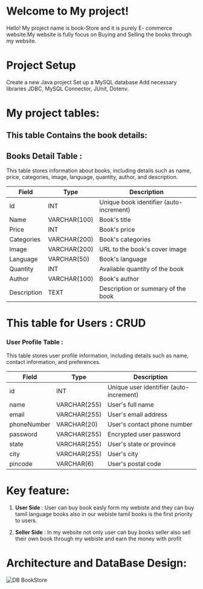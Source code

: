 # Welcome to My project!

Hello! My project name is book-Store and it is purely E- commerce website.My website is fully focus on Buying and Selling the books through my website.

# Project Setup
 Create a new Java project
 Set up a MySQL database
 Add necessary libraries
 JDBC,
 MySQL Connector,
 JUnit,
 Dotenv.

# My project tables: 

##  This table Contains the book details:

## Books Detail Table :

This table stores information about books, including details such as name, price, categories, image, language, quantity, author, and description.

| Field       | Type           | Description                            |
|-------------|----------------|----------------------------------------|
| Id          | INT            | Unique book identifier (auto-increment) |
| Name        | VARCHAR(100)   | Book's title                           |
| Price       | INT            | Book's price                           |
| Categories  | VARCHAR(200)   | Book's categories                      |
| Image       | VARCHAR(200)   | URL to the book's cover image          |
| Language    | VARCHAR(50)    | Book's language                        |
| Quantity    | INT            | Available quantity of the book         |
| Author      | VARCHAR(100)   | Book's author                          |
| Description | TEXT           | Description or summary of the book     |


# This table for Users : CRUD 

###  User Profile Table :
This table stores user profile information, including details such as name, contact information,  and preferences.

| Field        | Type           | Description                           |
|--------------|----------------|---------------------------------------|
| id           | INT            | Unique user identifier (auto-increment)|
| name         | VARCHAR(255)   | User's full name                      |
| email        | VARCHAR(255)   | User's email address                  |
| phoneNumber  | VARCHAR(20)    | User's contact phone number           |
| password     | VARCHAR(255)   | Encrypted user password               |
| state        | VARCHAR(255)   | User's state or province              |
| city         | VARCHAR(255)   | User's city                           |
| pincode      | VARCHAR(6)     | User's postal code                    |

# Key feature:
	
 1.  **User Side** : User can buy book easly form my webiste and they can buy tamil language books also in our webiste tamil books is the first priority to users.
  
 2. **Seller Side** : In my website not only user can buy books seller also sell their own book through my webiste and earn the money with profit

 #  Architecture and DataBase Design:

![DB BookStore](https://github.com/fssa-batch3/sec_c_sec_c_meganathan.subramanian__corejava_project_2/assets/109018167/266d0f3e-5d34-4e96-9222-528dece4911f)
